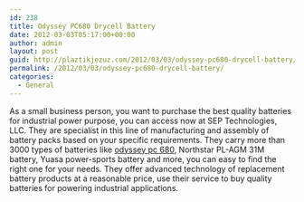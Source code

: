 ```yaml
---
id: 238
title: Odyssey PC680 Drycell Battery
date: 2012-03-03T05:17:00+00:00
author: admin
layout: post
guid: http://plaztikjezuz.com/2012/03/03/odyssey-pc680-drycell-battery/
permalink: /2012/03/03/odyssey-pc680-drycell-battery/
categories:
  - General
---
```

As a small business person, you want to purchase the best quality batteries for industrial power purpose, you can access now at SEP Technologies, LLC. They are specialist in this line of manufacturing and assembly of battery packs based on your specific requirements. They carry more than 3000 types of batteries like [odyssey pc 680](http://sepbatteries.com/pc680-odyssey-battery), Northstar PL-AGM 31M battery, Yuasa power-sports battery and more, you can easy to find the right one for your needs. They offer advanced technology of replacement battery products at a reasonable price, use their service to buy quality batteries for powering industrial applications.